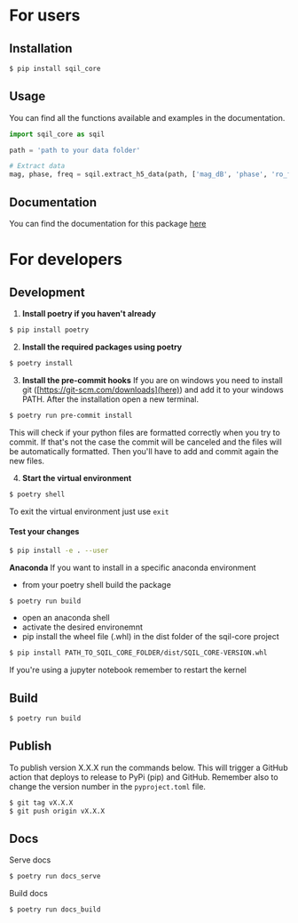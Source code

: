 # For users

## Installation

```bash
$ pip install sqil_core
```

## Usage

You can find all the functions available and examples in the documentation.

```python
import sqil_core as sqil

path = 'path to your data folder'

# Extract data
mag, phase, freq = sqil.extract_h5_data(path, ['mag_dB', 'phase', 'ro_freq'])
```

## Documentation
You can find the documentation for this package [here](https://sqil-epfl.github.io/sqil-core/)

# For developers

## Development

1. **Install poetry if you haven't already**

```bash
$ pip install poetry
```

2. **Install the required packages using poetry**

```bash
$ poetry install
```

3. **Install the pre-commit hooks**
   If you are on windows you need to install git ([https://git-scm.com/downloads](here)) and add it to your windows PATH.
   After the installation open a new terminal.

```bash
$ poetry run pre-commit install
```

This will check if your python files are formatted correctly when you try to commit.
If that's not the case the commit will be canceled and the files will be automatically formatted.
Then you'll have to add and commit again the new files.

4. **Start the virtual environment**

```bash
$ poetry shell
```

To exit the virtual environment just use `exit`

#### Test your changes

```bash
$ pip install -e . --user
```

**Anaconda**
If you want to install in a specific anaconda environment

- from your poetry shell build the package

```bash
$ poetry run build
```

- open an anaconda shell
- activate the desired environemnt
- pip install the wheel file (.whl) in the dist folder of the sqil-core project

```bash
$ pip install PATH_TO_SQIL_CORE_FOLDER/dist/SQIL_CORE-VERSION.whl
```

If you're using a jupyter notebook remember to restart the kernel

## Build

```bash
$ poetry run build
```

## Publish

To publish version X.X.X run the commands below. This will trigger a GitHub action that deploys to release to PyPi (pip) and GitHub.
Remember also to change the version number in the `pyproject.toml` file.

```bash
$ git tag vX.X.X
$ git push origin vX.X.X
```

## Docs

Serve docs

```bash
$ poetry run docs_serve
```

Build docs

```bash
$ poetry run docs_build
```

